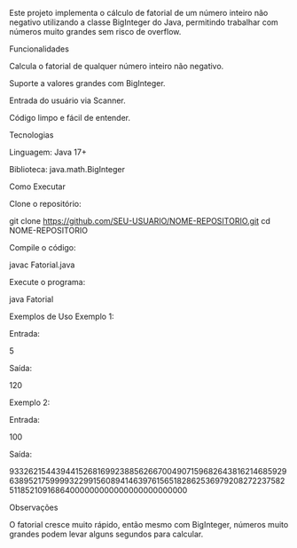 Este projeto implementa o cálculo de fatorial de um número inteiro não negativo utilizando a classe BigInteger do Java, permitindo trabalhar com números muito grandes sem risco de overflow.

Funcionalidades

Calcula o fatorial de qualquer número inteiro não negativo.

Suporte a valores grandes com BigInteger.

Entrada do usuário via Scanner.

Código limpo e fácil de entender.

Tecnologias

Linguagem: Java 17+

Biblioteca: java.math.BigInteger

Como Executar

Clone o repositório:

git clone https://github.com/SEU-USUARIO/NOME-REPOSITORIO.git
cd NOME-REPOSITORIO


Compile o código:

javac Fatorial.java


Execute o programa:

java Fatorial

Exemplos de Uso
Exemplo 1:

Entrada:

5


Saída:

120

Exemplo 2:

Entrada:

100


Saída:

93326215443944152681699238856266700490715968264381621468592963895217599993229915608941463976156518286253697920827223758251185210916864000000000000000000000000

Observações

O fatorial cresce muito rápido, então mesmo com BigInteger, números muito grandes podem levar alguns segundos para calcular.
